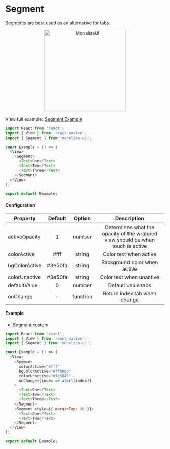# Segment

Segments are best used as an alternative for tabs.

<p align="center">
  <img
	  src="https://raw.githubusercontent.com/tuantvk/monalisa-ui/master/assets/monalisaui-segment.png"
		alt="MonalisaUI"
		width="260">
</p>

View full example: [Segment Example](https://github.com/tuantvk/monalisa-ui/blob/master/example/Segment/index.js)

```javascript
import React from 'react';
import { View } from 'react-native';
import { Segment } from 'monalisa-ui';

const Example = () => (
  <View>
    <Segment>
      <Text>One</Text>
      <Text>Two</Text>
      <Text>Three</Text>
    </Segment>
  </View>
);

export default Example;
```

#### Configuration

| Property        | Default       | Option    | Description  |
| --------------- |:-------------:|:---------:|:------------:|
| activeOpacity   | 1             | number    | Determines what the opacity of the wrapped view should be when touch is active |
| colorActive     | #fff          | string    | Color text when active |
| bgColorActive   | #3e50fa       | string    | Background color when active |
| colorUnactive   | #3e50fa       | string    | Color text when unactive |
| defaultValue    | 0             | number    | Default value tabs |
| onChange        | -             | function  | Return index tab when change |


#### Example

- Segment custom

```javascript
import React from 'react';
import { View } from 'react-native';
import { Segment } from 'monalisa-ui';

const Example = () => (
  <View>
    <Segment
      colorActive="#fff"
      bgColorActive="#ff0000"
      colorUnactive="#fe6845"
      onChange={index => alert(index)}
    >
      <Text>One</Text>
      <Text>Two</Text>
      <Text>Three</Text>
    </Segment>
    <Segment style={{ marginTop: 30 }}>
      <Text>One</Text>
      <Text>Two</Text>
    </Segment>
  </View>
);

export default Example;
```